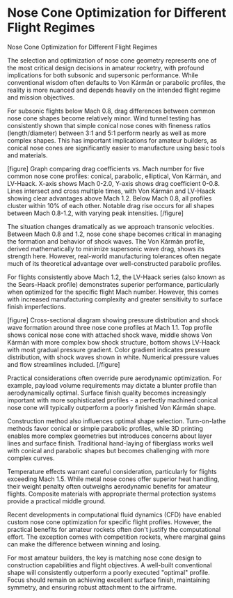 # Nose Cone Optimization for Different Flight Regimes

Nose Cone Optimization for Different Flight Regimes

The selection and optimization of nose cone geometry represents one of the most critical design decisions in amateur rocketry, with profound implications for both subsonic and supersonic performance. While conventional wisdom often defaults to Von Kármán or parabolic profiles, the reality is more nuanced and depends heavily on the intended flight regime and mission objectives.

For subsonic flights below Mach 0.8, drag differences between common nose cone shapes become relatively minor. Wind tunnel testing has consistently shown that simple conical nose cones with fineness ratios (length/diameter) between 3:1 and 5:1 perform nearly as well as more complex shapes. This has important implications for amateur builders, as conical nose cones are significantly easier to manufacture using basic tools and materials.

[figure]
Graph comparing drag coefficients vs. Mach number for five common nose cone profiles: conical, parabolic, elliptical, Von Kármán, and LV-Haack. X-axis shows Mach 0-2.0, Y-axis shows drag coefficient 0-0.8. Lines intersect and cross multiple times, with Von Kármán and LV-Haack showing clear advantages above Mach 1.2. Below Mach 0.8, all profiles cluster within 10% of each other. Notable drag rise occurs for all shapes between Mach 0.8-1.2, with varying peak intensities.
[/figure]

The situation changes dramatically as we approach transonic velocities. Between Mach 0.8 and 1.2, nose cone shape becomes critical in managing the formation and behavior of shock waves. The Von Kármán profile, derived mathematically to minimize supersonic wave drag, shows its strength here. However, real-world manufacturing tolerances often negate much of its theoretical advantage over well-constructed parabolic profiles.

For flights consistently above Mach 1.2, the LV-Haack series (also known as the Sears-Haack profile) demonstrates superior performance, particularly when optimized for the specific flight Mach number. However, this comes with increased manufacturing complexity and greater sensitivity to surface finish imperfections.

[figure]
Cross-sectional diagram showing pressure distribution and shock wave formation around three nose cone profiles at Mach 1.1. Top profile shows conical nose cone with attached shock wave, middle shows Von Kármán with more complex bow shock structure, bottom shows LV-Haack with most gradual pressure gradient. Color gradient indicates pressure distribution, with shock waves shown in white. Numerical pressure values and flow streamlines included.
[/figure]

Practical considerations often override pure aerodynamic optimization. For example, payload volume requirements may dictate a blunter profile than aerodynamically optimal. Surface finish quality becomes increasingly important with more sophisticated profiles - a perfectly machined conical nose cone will typically outperform a poorly finished Von Kármán shape.

Construction method also influences optimal shape selection. Turn-on-lathe methods favor conical or simple parabolic profiles, while 3D printing enables more complex geometries but introduces concerns about layer lines and surface finish. Traditional hand-laying of fiberglass works well with conical and parabolic shapes but becomes challenging with more complex curves.

Temperature effects warrant careful consideration, particularly for flights exceeding Mach 1.5. While metal nose cones offer superior heat handling, their weight penalty often outweighs aerodynamic benefits for amateur flights. Composite materials with appropriate thermal protection systems provide a practical middle ground.

Recent developments in computational fluid dynamics (CFD) have enabled custom nose cone optimization for specific flight profiles. However, the practical benefits for amateur rockets often don't justify the computational effort. The exception comes with competition rockets, where marginal gains can make the difference between winning and losing.

For most amateur builders, the key is matching nose cone design to construction capabilities and flight objectives. A well-built conventional shape will consistently outperform a poorly executed "optimal" profile. Focus should remain on achieving excellent surface finish, maintaining symmetry, and ensuring robust attachment to the airframe.